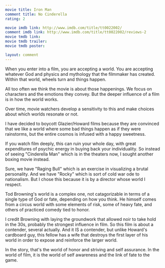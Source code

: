 ```yaml
---
movie title: Iron Man
comment title: No Cinderella
rating: 2

movie imdb link: http://www.imdb.com/title/tt0022002/
comment imdb link: http://www.imdb.com/title/tt0022002/reviews-2
movie tmdb link: 
movie tmdb trailer: 
movie tmdb poster: 

layout: comment
---
```


When you enter into a film, you are accepting a world. You are accepting whatever God and physics and mythology that the filmmaker has created. Within that world, wheels turn and things happen.

All too often we think the movie is about those happenings. We focus on characters and the emotions they convey. But the deeper influence of a film is in how the world works.

Over time, movie watchers develop a sensitivity to this and make choices about which worlds resonate or not. 

I have decided to boycott Glazier/Howard films because they are convinced that we like a world where some bad things happen as if they were rainstorms, but the entire cosmos is infused with a happy sweetness.

If you watch film deeply, this can ruin your whole day, with great expenditures of psychic energy in buying back your individuality. So instead of seeing "Cinderella Man" which is in the theaters now, I sought another boxing movie instead.

Sure, we have "Raging Bull" which is an exercise in visualizing a brutal personality. And we have "Rocky" which is sort of cold war ode to nationalism. But I chose this because it is by a director whose world I respect.

Tod Browning's world is a complex one, not catagorizable in terms of a single type of God or fate, depending on how you think. He himself comes from a circus world with some elements of risk, some of heavy fate, and others of practiced comedy tied to honor.

I credit Browning with laying the groundwork that allowed noir to take hold in the 30s, probably the strongest influence in film. So this film is about a contender, several actually. And it IS a contender, but unlike Howard's cardboard guy, this fellow has a wife that destroys the first layer of his world in order to expose and reinforce the larger world.

In the story, that's the world of honor and striving and self assurance. In the world of film, it is the world of self awareness and the link of fate to the game.